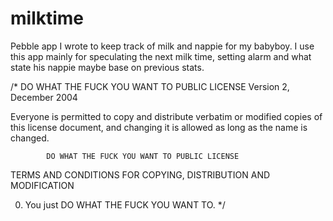 milktime
========

Pebble app I wrote to keep track of milk and nappie for my babyboy. I use this app mainly for speculating the next milk time, setting alarm and what state his nappie maybe base on previous stats.


/*
 DO WHAT THE FUCK YOU WANT TO PUBLIC LICENSE 
                    Version 2, December 2004 
                    
 Everyone is permitted to copy and distribute verbatim or modified 
 copies of this license document, and changing it is allowed as long 
 as the name is changed. 

            DO WHAT THE FUCK YOU WANT TO PUBLIC LICENSE 
   TERMS AND CONDITIONS FOR COPYING, DISTRIBUTION AND MODIFICATION 

  0. You just DO WHAT THE FUCK YOU WANT TO.
*/
